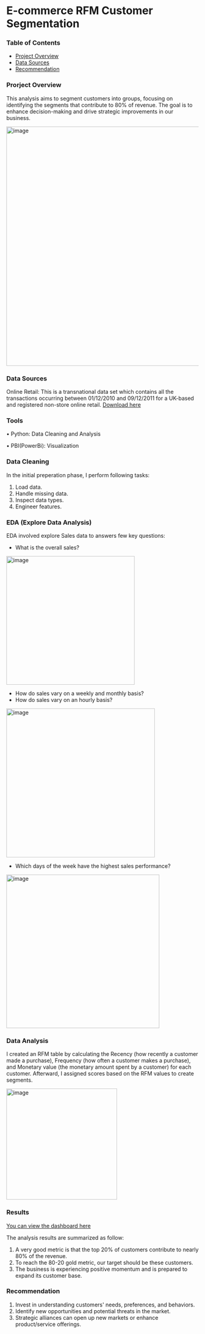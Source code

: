 # E-commerce RFM Customer Segmentation

### Table of Contents
- [Project Overview](#project-overview)
- [Data Sources](#data-sources)
- [Recommendation](#recommendation)
  
### Prorject Overview
This analysis aims to segment customers into groups, focusing on identifying the segments that contribute to 80% of revenue. The goal is to enhance decision-making and drive strategic improvements in our business.

<img width="625" alt="image" src="https://github.com/Huy24vt/Portfolio-Projects/assets/130732635/ad934769-34f0-4b58-a213-6750025c5463">

### Data Sources
Online Retail: This is a transnational data set which contains all the transactions occurring between 01/12/2010 and 09/12/2011 for a UK-based and registered non-store online retail. [Download here](https://archive.ics.uci.edu/dataset/352/online+retail)

### Tools
 • Python: Data Cleaning and Analysis
 
 • PBI(PowerBi): Visualization

 ### Data Cleaning
 In the initial preperation phase, I perform following tasks:
 1. Load data.
 2. Handle missing data.
 3. Inspect data types.
 4. Engineer features.

 ### EDA (Explore Data Analysis)
 EDA involved explore Sales data to answers few key questions:

 - What is the overall sales?
   
<img width="336" alt="image" src="https://github.com/Huy24vt/RFM-Segmentation/assets/130732635/61671bad-2104-4da4-91c4-467346656d74">

 - How do sales vary on a weekly and monthly basis?
 - How do sales vary on an hourly basis?

<img width="389" alt="image" src="https://github.com/Huy24vt/RFM-Segmentation/assets/130732635/e8caf20a-a4ab-4372-9459-5cc74ca3dadd">

   
 - Which days of the week have the highest sales performance?

<img width="401" alt="image" src="https://github.com/Huy24vt/RFM-Segmentation/assets/130732635/ddef3ccc-af2d-4ef5-80e9-b09fcec51703">


 ### Data Analysis
I created an RFM table by calculating the Recency (how recently a customer made a purchase), Frequency (how often a customer makes a purchase), and Monetary value (the monetary amount spent by a customer) for each customer. Afterward, I assigned scores based on the RFM values to create segments.

<img width="290" alt="image" src="https://github.com/Huy24vt/Portfolio-Projects/assets/130732635/73ca218f-6b47-4192-8369-a73a8ff46a94">

### Results
 [You can view the dashboard here](https://app.powerbi.com/view?r=eyJrIjoiYTI3ZjM1YTItZjlhOS00MzY3LWFkMzQtMzA2ZTIzNjYzNGQyIiwidCI6IjJmODVkYzc0LWI2YjQtNDU4NC1iZWVlLWNjZGE3MTQ0NDk3MCIsImMiOjZ9)
 
 The analysis results are summarized as follow:
 1. A very good metric is that the top 20% of customers contribute to nearly 80% of the revenue.
 2. To reach the 80-20 gold metric, our target should be these customers.
 3. The business is experiencing positive momentum and is prepared to expand its customer base.

 ### Recommendation
 1. Invest in understanding customers' needs, preferences, and behaviors.
 2. Identify new opportunities and potential threats in the market.
 3. Strategic alliances can open up new markets or enhance product/service offerings.
